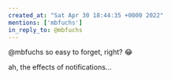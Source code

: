 ```yaml
---
created_at: "Sat Apr 30 18:44:35 +0000 2022"
mentions: ['mbfuchs']
in_reply_to: @mbfuchs
---
```


@mbfuchs so easy to forget, right? 😂

ah, the effects of notifications...